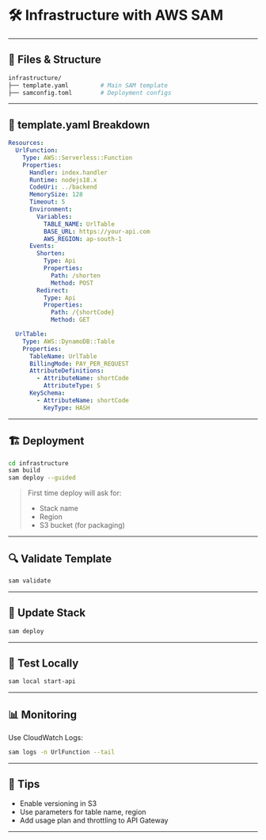 # 🛠 Infrastructure with AWS SAM

---

## 📁 Files & Structure

```bash
infrastructure/
├── template.yaml         # Main SAM template
├── samconfig.toml        # Deployment configs
```

---

## 🧾 template.yaml Breakdown

```yaml
Resources:
  UrlFunction:
    Type: AWS::Serverless::Function
    Properties:
      Handler: index.handler
      Runtime: nodejs18.x
      CodeUri: ../backend
      MemorySize: 128
      Timeout: 5
      Environment:
        Variables:
          TABLE_NAME: UrlTable
          BASE_URL: https://your-api.com
          AWS_REGION: ap-south-1
      Events:
        Shorten:
          Type: Api
          Properties:
            Path: /shorten
            Method: POST
        Redirect:
          Type: Api
          Properties:
            Path: /{shortCode}
            Method: GET

  UrlTable:
    Type: AWS::DynamoDB::Table
    Properties:
      TableName: UrlTable
      BillingMode: PAY_PER_REQUEST
      AttributeDefinitions:
        - AttributeName: shortCode
          AttributeType: S
      KeySchema:
        - AttributeName: shortCode
          KeyType: HASH
```

---

## 🏗️ Deployment

```bash
cd infrastructure
sam build
sam deploy --guided
```

> First time deploy will ask for:
> - Stack name
> - Region
> - S3 bucket (for packaging)

---

## 🔍 Validate Template

```bash
sam validate
```

---

## 🔁 Update Stack

```bash
sam deploy
```

---

## 🧪 Test Locally

```bash
sam local start-api
```

---

## 📊 Monitoring

Use CloudWatch Logs:
```bash
sam logs -n UrlFunction --tail
```

---

## 🧠 Tips

- Enable versioning in S3
- Use parameters for table name, region
- Add usage plan and throttling to API Gateway

---
